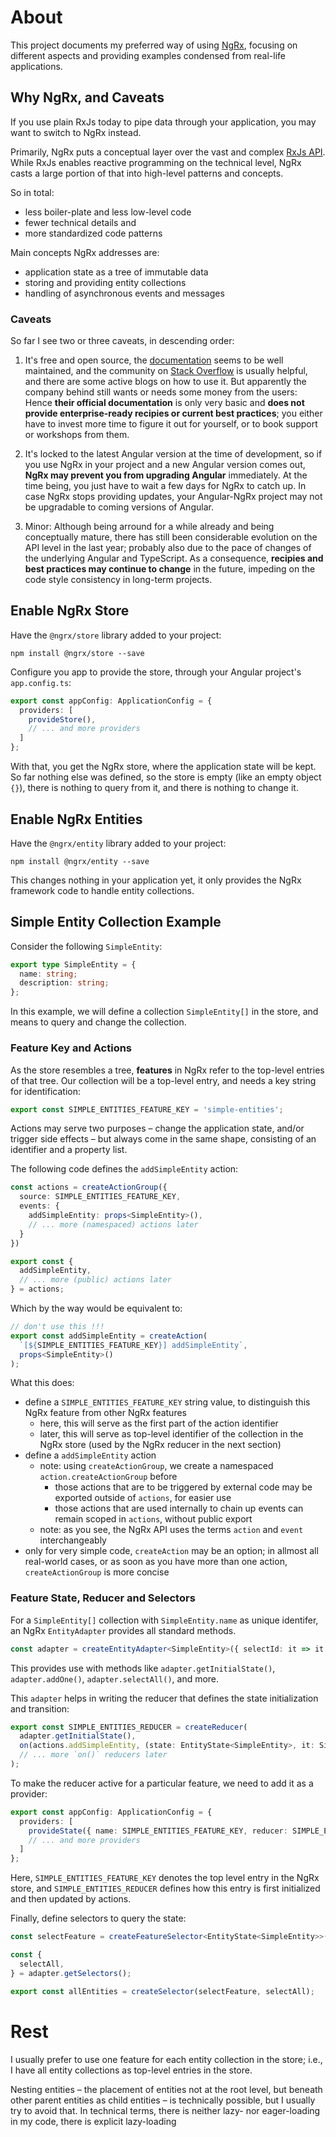 # About

This project documents my preferred way of using [NgRx](https://ngrx.io/),
focusing on different aspects and providing examples condensed from
real-life applications.


## Why NgRx, and Caveats

If you use plain RxJs today to pipe data through your application, you may want to switch to NgRx instead.

Primarily, NgRx puts a conceptual layer over the vast and complex [RxJs API](https://rxjs.dev/guide/overview).
While RxJs enables reactive programming on the technical level, NgRx casts a large portion of that into
high-level patterns and concepts.

So in total:

- less boiler-plate and less low-level code
- fewer technical details and
- more standardized code patterns

Main concepts NgRx addresses are:

- application state as a tree of immutable data
- storing and providing entity collections
- handling of asynchronous events and messages


### Caveats

So far I see two or three caveats, in descending order:

1. It's free and open source, the [documentation](https://ngrx.io/docs) seems to be well maintained,
   and the community on [Stack Overflow](https://stackoverflow.com/questions/tagged/ngrx) is usually
   helpful, and there are some active blogs on how to use it. But apparently the company behind still
   wants or needs some money from the users: Hence **their official documentation** is only very basic and
   **does not provide enterprise-ready recipies or current best practices**; you either have to invest
   more time to figure it out for yourself, or to book support or workshops from them.

2. It's locked to the latest Angular version at the time of development, so if you use NgRx in your
   project and a new Angular version comes out, **NgRx may prevent you from upgrading Angular** immediately.
   At the time being, you just have to wait a few days for NgRx to catch up. In case NgRx stops
   providing updates, your Angular-NgRx project may not be upgradable to coming versions of Angular.

3. Minor: Although being arround for a while already and being conceptually mature, there has still been
   considerable evolution on the API level in the last year; probably also due to the pace of changes of
   the underlying Angular and TypeScript. As a consequence, **recipies and best practices may continue to change**
   in the future, impeding on the code style consistency in long-term projects.


## Enable NgRx Store

Have the `@ngrx/store` library added to your project:

```
npm install @ngrx/store --save
```

Configure you app to provide the store, through your Angular project's `app.config.ts`:

```typescript
export const appConfig: ApplicationConfig = {
  providers: [
    provideStore(),
    // ... and more providers
  ]
};
```

With that, you get the NgRx store, where the application state will be kept.
So far nothing else was defined, so the store is empty (like an empty object `{}`),
there is nothing to query from it, and there is nothing to change it.


## Enable NgRx Entities

Have the `@ngrx/entity` library added to your project:

```
npm install @ngrx/entity --save
```

This changes nothing in your application yet, it only provides the
NgRx framework code to handle entity collections.


## Simple Entity Collection Example

Consider the following `SimpleEntity`:

```typescript
export type SimpleEntity = {
  name: string;
  description: string;
};
```

In this example, we will define a collection `SimpleEntity[]` in the store,
and means to query and change the collection.


### Feature Key and Actions

As the store resembles a tree, **features** in NgRx refer to the top-level
entries of that tree. Our collection will be a top-level entry, and needs a
key string for identification:

```typescript
export const SIMPLE_ENTITIES_FEATURE_KEY = 'simple-entities';
```

Actions may serve two purposes – change the application state, and/or trigger side
effects – but always come in the same shape, consisting of an identifier and a property
list.

The following code defines the `addSimpleEntity` action:

```typescript
const actions = createActionGroup({
  source: SIMPLE_ENTITIES_FEATURE_KEY,
  events: {
    addSimpleEntity: props<SimpleEntity>(),
    // ... more (namespaced) actions later
  }
})

export const {
  addSimpleEntity,
  // ... more (public) actions later
} = actions;
```

Which by the way would be equivalent to:

```typescript
// don't use this !!!
export const addSimpleEntity = createAction(
  `[${SIMPLE_ENTITIES_FEATURE_KEY}] addSimpleEntity`,
  props<SimpleEntity>()
);
```

What this does:

- define a `SIMPLE_ENTITIES_FEATURE_KEY` string value, to distinguish this NgRx feature from other NgRx features
    - here, this will serve as the first part of the action identifier
    - later, this will serve as top-level identifier of the collection in the NgRx store (used by the NgRx reducer in the next section)
- define a `addSimpleEntity` action
    - note: using `createActionGroup`, we create a namespaced `action.createActionGroup` before
        - those actions that are to be triggered by external code may be exported outside of `actions`, for easier use
        - those actions that are used internally to chain up events can remain scoped in `actions`, without public export
    - note: as you see, the NgRx API uses the terms `action` and `event` interchangeably
- only for very simple code, `createAction` may be an option; in allmost all real-world cases, or as soon as you have more than one
  action, `createActionGroup` is more concise


### Feature State, Reducer and Selectors

For a `SimpleEntity[]` collection with `SimpleEntity.name` as unique identifer,
an NgRx `EntityAdapter` provides all standard methods.

```typescript
const adapter = createEntityAdapter<SimpleEntity>({ selectId: it => it.name });
```

This provides use with methods like `adapter.getInitialState()`, `adapter.addOne()`, `adapter.selectAll()`, and more.

This `adapter` helps in writing the reducer that defines the state initialization and transition:

```typescript
export const SIMPLE_ENTITIES_REDUCER = createReducer(
  adapter.getInitialState(),
  on(actions.addSimpleEntity, (state: EntityState<SimpleEntity>, it: SimpleEntity): EntityState<SimpleEntity> => adapter.addOne(it, state)),
  // ... more `on()` reducers later
);
```

To make the reducer active for a particular feature, we need to add it as a provider:

```typescript
export const appConfig: ApplicationConfig = {
  providers: [
    provideState({ name: SIMPLE_ENTITIES_FEATURE_KEY, reducer: SIMPLE_ENTITIES_REDUCER }),
    // ... and more providers
  ]
};
```

Here, `SIMPLE_ENTITIES_FEATURE_KEY` denotes the top level entry in the NgRx store, and `SIMPLE_ENTITIES_REDUCER`
defines how this entry is first initialized and then updated by actions.

Finally, define selectors to query the state:

```typescript
const selectFeature = createFeatureSelector<EntityState<SimpleEntity>>(SIMPLE_ENTITIES_FEATURE_KEY);

const {
  selectAll,
} = adapter.getSelectors();

export const allEntities = createSelector(selectFeature, selectAll);
```



# Rest

I usually prefer to use one feature for each entity collection in the store;
i.e., I have all entity collections as top-level entries in the store.

Nesting entities – the placement of entities not at the root level, but beneath
other parent entities as child entities – is technically possible, but I usually
try to avoid that. In technical terms, there is neither lazy- nor eager-loading
in my code, there is explicit lazy-loading
